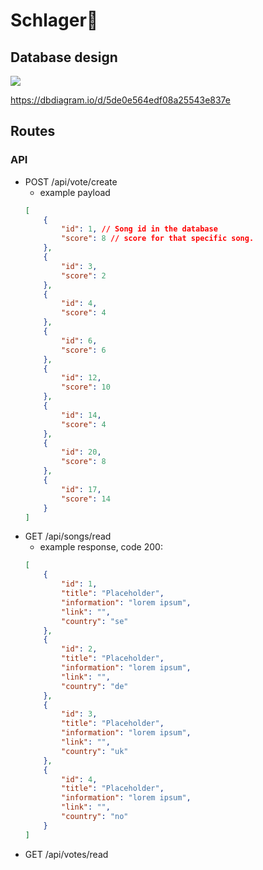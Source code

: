 # Schlager🐀

## Database design
![](https://i.imgur.com/TUoHShj.png)

https://dbdiagram.io/d/5de0e564edf08a25543e837e


## Routes
### API
  * POST /api/vote/create
    - example payload
    ```JSON 
    [
        {
            "id": 1, // Song id in the database
            "score": 8 // score for that specific song.
        },
        {
            "id": 3,
            "score": 2 
        },
        {
            "id": 4,
            "score": 4 
        },
        {
            "id": 6,
            "score": 6 
        },
        {
            "id": 12,
            "score": 10 
        },
        {
            "id": 14,
            "score": 4 
        },
        {
            "id": 20,
            "score": 8
        },
        {
            "id": 17,
            "score": 14 
        }
    ]
  * GET /api/songs/read
    - example response, code 200:
    ```JSON 
    [
        {
            "id": 1,
            "title": "Placeholder",
            "information": "lorem ipsum",
            "link": "",
            "country": "se"
        },
        {
            "id": 2,
            "title": "Placeholder",
            "information": "lorem ipsum",
            "link": "",
            "country": "de"
        },
        {
            "id": 3,
            "title": "Placeholder",
            "information": "lorem ipsum",
            "link": "",
            "country": "uk"
        },
        {
            "id": 4,
            "title": "Placeholder",
            "information": "lorem ipsum",
            "link": "",
            "country": "no"
        }
    ]
  * GET /api/votes/read
